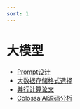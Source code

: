 ```yaml
---
sort: 1
---
```


# 大模型

<!-- {% include list.liquid %} -->


* [Prompt设计](https://kg-nlp.github.io/Algorithm-Project-Manual/大模型/Prompt设计.html)
* [大数据存储格式选择](https://kg-nlp.github.io/Algorithm-Project-Manual/大模型/大数据存储格式选择.html)
* [并行计算论文](https://kg-nlp.github.io/Algorithm-Project-Manual/大模型/并行计算论文.html)
* [ColossalAI源码分析](https://kg-nlp.github.io/Algorithm-Project-Manual/大模型/ColossalAI源码分析.html) 
